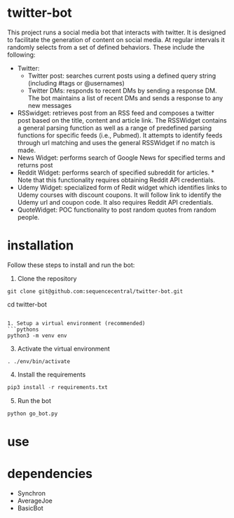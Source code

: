 # twitter-bot
This project runs a social media bot that interacts with twitter. It is designed to facilitate the generation of content on social media. At regular intervals it randomly selects from a set of defined behaviors. These include the following:
- Twitter: 
  - Twitter post: searches current posts using a defined query string (including #tags or @usernames)
  - Twitter DMs: responds to recent DMs by sending a response DM. The bot maintains a list of recent DMs and sends a response to any new messages 
- RSSwidget: retrieves post from an RSS feed and composes a twitter post based on the title, content and article link. The RSSWidget contains a general parsing function as well as a range of predefined parsing functions for specific feeds (i.e., Pubmed). It attempts to identify feeds through url matching and uses the general RSSWidget if no match is made.
- News Widget: performs search of Google News for specified terms and returns post
- Reddit Widget: performs search of specified subreddit for articles. * Note that this functionality requires obtaining Reddit API credentials.
- Udemy Widget: specialized form of Redit widget which identifies links to Udemy courses with discount coupons. It will follow link to identify the Udemy url and coupon code. It also requires Reddit API credentials.
- QuoteWidget: POC functionality to post random quotes from random people.

# installation
Follow these steps to install and run the bot:

1. Clone the repository
```
git clone git@github.com:sequencecentral/twitter-bot.git
```
cd twitter-bot
```

1. Setup a virtual environment (recommended)
```pythons
python3 -m venv env
```

3. Activate the virtual environment
```
. ./env/bin/activate
```

4. Install the requirements
```python
pip3 install -r requirements.txt
```

5. Run the bot
```python
python go_bot.py
```

# use


# dependencies
- Synchron
- AverageJoe
- BasicBot